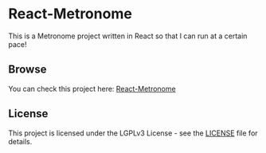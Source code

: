 # React-Metronome
This is a Metronome project written in React so that I can run at a certain pace!
## Browse
You can check this project here: [React-Metronome](https://it-krivoshey.github.io/React-Metronome/)
## License
This project is licensed under the LGPLv3 License - see the [LICENSE](https://github.com/IT-Krivoshey/React-Metronome/blob/master/LICENSE) file for details.
